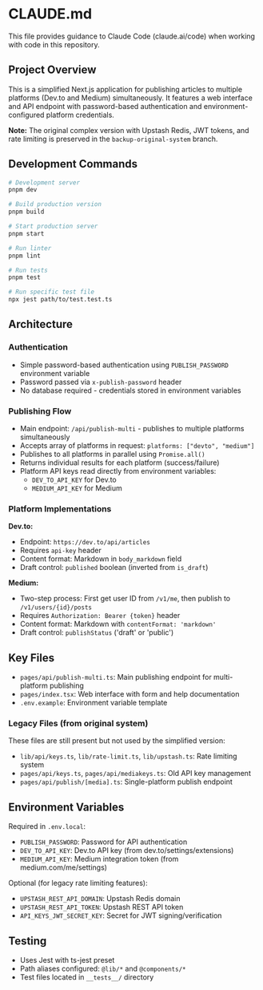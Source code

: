 # CLAUDE.md

This file provides guidance to Claude Code (claude.ai/code) when working with code in this repository.

## Project Overview

This is a simplified Next.js application for publishing articles to multiple platforms (Dev.to and Medium) simultaneously. It features a web interface and API endpoint with password-based authentication and environment-configured platform credentials.

**Note:** The original complex version with Upstash Redis, JWT tokens, and rate limiting is preserved in the `backup-original-system` branch.

## Development Commands

```bash
# Development server
pnpm dev

# Build production version
pnpm build

# Start production server
pnpm start

# Run linter
pnpm lint

# Run tests
pnpm test

# Run specific test file
npx jest path/to/test.test.ts
```

## Architecture

### Authentication
- Simple password-based authentication using `PUBLISH_PASSWORD` environment variable
- Password passed via `x-publish-password` header
- No database required - credentials stored in environment variables

### Publishing Flow
- Main endpoint: `/api/publish-multi` - publishes to multiple platforms simultaneously
- Accepts array of platforms in request: `platforms: ["devto", "medium"]`
- Publishes to all platforms in parallel using `Promise.all()`
- Returns individual results for each platform (success/failure)
- Platform API keys read directly from environment variables:
  - `DEV_TO_API_KEY` for Dev.to
  - `MEDIUM_API_KEY` for Medium

### Platform Implementations

**Dev.to:**
- Endpoint: `https://dev.to/api/articles`
- Requires `api-key` header
- Content format: Markdown in `body_markdown` field
- Draft control: `published` boolean (inverted from `is_draft`)

**Medium:**
- Two-step process: First get user ID from `/v1/me`, then publish to `/v1/users/{id}/posts`
- Requires `Authorization: Bearer {token}` header
- Content format: Markdown with `contentFormat: 'markdown'`
- Draft control: `publishStatus` ('draft' or 'public')

## Key Files

- `pages/api/publish-multi.ts`: Main publishing endpoint for multi-platform publishing
- `pages/index.tsx`: Web interface with form and help documentation
- `.env.example`: Environment variable template

### Legacy Files (from original system)
These files are still present but not used by the simplified version:
- `lib/api/keys.ts`, `lib/rate-limit.ts`, `lib/upstash.ts`: Rate limiting system
- `pages/api/keys.ts`, `pages/api/mediakeys.ts`: Old API key management
- `pages/api/publish/[media].ts`: Single-platform publish endpoint

## Environment Variables

Required in `.env.local`:
- `PUBLISH_PASSWORD`: Password for API authentication
- `DEV_TO_API_KEY`: Dev.to API key (from dev.to/settings/extensions)
- `MEDIUM_API_KEY`: Medium integration token (from medium.com/me/settings)

Optional (for legacy rate limiting features):
- `UPSTASH_REST_API_DOMAIN`: Upstash Redis domain
- `UPSTASH_REST_API_TOKEN`: Upstash REST API token
- `API_KEYS_JWT_SECRET_KEY`: Secret for JWT signing/verification

## Testing

- Uses Jest with ts-jest preset
- Path aliases configured: `@lib/*` and `@components/*`
- Test files located in `__tests__/` directory
